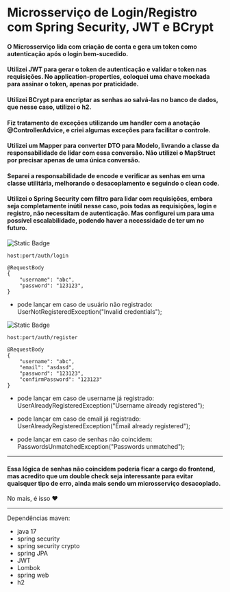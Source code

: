 # Microsserviço de Login/Registro com Spring Security, JWT e BCrypt

#### O Microsserviço lida com criação de conta e gera um token como autenticação após o login bem-sucedido.
#### Utilizei JWT para gerar o token de autenticação e validar o token nas requisições. No application-properties, coloquei uma chave mockada para assinar o token, apenas por praticidade.
#### Utilizei BCrypt para encriptar as senhas ao salvá-las no banco de dados, que nesse caso, utilizei o h2.

#### Fiz tratamento de exceções utilizando um handler com a anotação @ControllerAdvice, e criei algumas exceções para facilitar o controle.

#### Utilizei um Mapper para converter DTO para Modelo, livrando a classe da responsabilidade de lidar com essa conversão. Não utilizei o MapStruct por precisar apenas de uma única conversão.

#### Separei a responsabilidade de encode e verificar as senhas em uma classe utilitária, melhorando o desacoplamento e seguindo o clean code.

#### Utilizei o Spring Security com filtro para lidar com requisições, embora seja completamente inútil nesse caso, pois todas as requisições, login e registro, não necessitam de autenticação. Mas configurei um para uma possível escalabilidade, podendo haver a necessidade de ter um no futuro.

![Static Badge](https://img.shields.io/badge/Login-Post-yellow?style=for-the-badge)
```
host:port/auth/login

@RequestBody
{
    "username": "abc",
    "password": "123123",
}

```
* pode lançar em caso de usuário não registrado:
  UserNotRegisteredException("Invalid credentials");

![Static Badge](https://img.shields.io/badge/Registro-Post-yellow?style=for-the-badge)

```
host:port/auth/register

@RequestBody
{
    "username": "abc",
    "email": "asdasd",
    "password": "123123",
    "confirmPassword": "123123"
}
```
* pode lançar em caso de username já registrado:
  UserAlreadyRegisteredException("Username already registered");

* pode lançar em caso de email já registrado:
  UserAlreadyRegisteredException("Email already registered");

* pode lançar em caso de senhas não coincidem:
  PasswordsUnmatchedException("Passwords unmatched");
---
#### Essa lógica de senhas não coincidem poderia ficar a cargo do frontend, mas acredito que um double check seja interessante para evitar quaisquer tipo de erro, ainda mais sendo um microsserviço desacoplado.

No mais, é isso ❤️

---

Dependências maven:
* java 17
* spring security
* spring security crypto
* spring JPA
* JWT
* Lombok
* spring web
* h2

